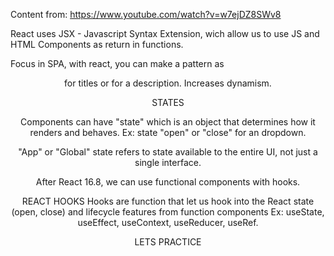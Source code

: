 Content from: https://www.youtube.com/watch?v=w7ejDZ8SWv8

React uses JSX - Javascript Syntax Extension, wich allow us to use JS and HTML Components as return in functions.

Focus in SPA, with react, you can make a pattern as <Header title="My Title"/> for titles or <Description props="props"/> for a description. Increases dynamism.

STATES

Components can have "state" which is an object that determines how it renders and behaves.
Ex: state "open" or "close" for an dropdown.

"App" or "Global" state refers to state available to the entire UI, not just a single interface.

After React 16.8, we can use functional components with hooks.

REACT HOOKS
Hooks are function that let us hook into the React state (open, close) and lifecycle features from function components
    Ex: useState, useEffect, useContext, useReducer, useRef.

LETS PRACTICE